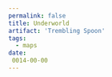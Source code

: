 ```yaml
---
permalink: false
title: Underworld
artifact: 'Trembling Spoon'
tags:
  - maps
date:
 0014-00-00
---
```

